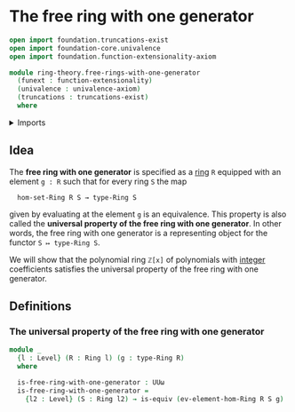 # The free ring with one generator

```agda
open import foundation.truncations-exist
open import foundation-core.univalence
open import foundation.function-extensionality-axiom

module ring-theory.free-rings-with-one-generator
  (funext : function-extensionality)
  (univalence : univalence-axiom)
  (truncations : truncations-exist)
  where
```

<details><summary>Imports</summary>

```agda
open import foundation.equivalences funext
open import foundation.universe-levels

open import ring-theory.homomorphisms-rings funext univalence truncations
open import ring-theory.rings funext univalence truncations
```

</details>

## Idea

The **free ring with one generator** is specified as a
[ring](ring-theory.rings.md) `R` equipped with an element `g : R` such that for
every ring `S` the map

```text
  hom-set-Ring R S → type-Ring S
```

given by evaluating at the element `g` is an equivalence. This property is also
called the **universal property of the free ring with one generator**. In other
words, the free ring with one generator is a representing object for the functor
`S ↦ type-Ring S`.

We will show that the polynomial ring `ℤ[x]` of polynomials with
[integer](elementary-number-theory.ring-of-integers.md) coefficients satisfies
the universal property of the free ring with one generator.

## Definitions

### The universal property of the free ring with one generator

```agda
module _
  {l : Level} (R : Ring l) (g : type-Ring R)
  where

  is-free-ring-with-one-generator : UUω
  is-free-ring-with-one-generator =
    {l2 : Level} (S : Ring l2) → is-equiv (ev-element-hom-Ring R S g)
```
